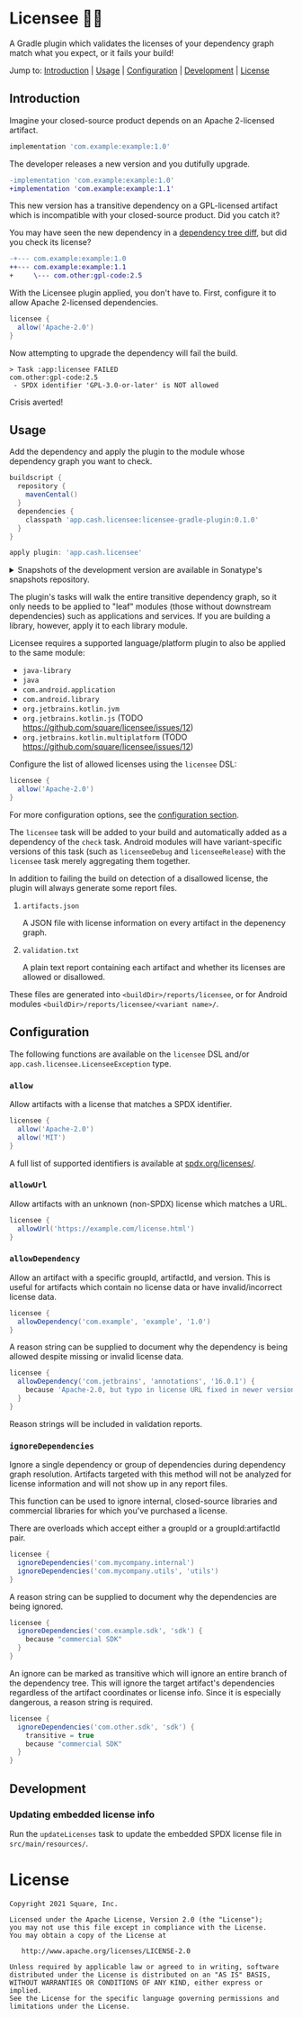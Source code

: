 # Licensee 📜👀

A Gradle plugin which validates the licenses of your dependency graph match what you expect, or it
fails your build!

Jump to:
[Introduction](#Introduction) |
[Usage](#Usage) |
[Configuration](#Configuration) |
[Development](#Development) |
[License](#License)

## Introduction

Imagine your closed-source product depends on an Apache 2-licensed artifact.
```groovy
implementation 'com.example:example:1.0'
```

The developer releases a new version and you dutifully upgrade.
```diff
-implementation 'com.example:example:1.0'
+implementation 'com.example:example:1.1'
```

This new version has a transitive dependency on a GPL-licensed artifact which is incompatible with
your closed-source product. Did you catch it?

You may have seen the new dependency in a [dependency tree diff][dtd], but did you check its license?

[dtd]: https://github.com/JakeWharton/dependency-tree-diff

```diff
-+--- com.example:example:1.0
++--- com.example:example:1.1
+     \--- com.other:gpl-code:2.5
```

With the Licensee plugin applied, you don't have to.
First, configure it to allow Apache 2-licensed dependencies.

```groovy
licensee {
  allow('Apache-2.0')
}
```

Now attempting to upgrade the dependency will fail the build.

```
> Task :app:licensee FAILED
com.other:gpl-code:2.5
 - SPDX identifier 'GPL-3.0-or-later' is NOT allowed
```

Crisis averted!


## Usage

Add the dependency and apply the plugin to the module whose dependency graph you want to check.

```groovy
buildscript {
  repository {
    mavenCental()
  }
  dependencies {
    classpath 'app.cash.licensee:licensee-gradle-plugin:0.1.0'
  }
}

apply plugin: 'app.cash.licensee'
```

<details>
<summary>Snapshots of the development version are available in Sonatype's snapshots repository.</summary>
<p>

```groovy
buildscript {
  repository {
    mavenCental()
    maven {
      url 'https://oss.sonatype.org/content/repositories/snapshots/'
    }
  }
  dependencies {
    classpath 'app.cash.licensee:licensee-gradle-plugin:0.2.0-SNAPSHOT'
  }
}

apply plugin: 'app.cash.licensee'
```

</p>
</details>

The plugin's tasks will walk the entire transitive dependency graph, so it only needs to be applied
to "leaf" modules (those without downstream dependencies) such as applications and services.
If you are building a library, however, apply it to each library module.

Licensee requires a supported language/platform plugin to also be applied to the same module:
 * `java-library`
 * `java`
 * `com.android.application`
 * `com.android.library`
 * `org.jetbrains.kotlin.jvm`
 * `org.jetbrains.kotlin.js` (TODO https://github.com/square/licensee/issues/12)
 * `org.jetbrains.kotlin.multiplatform` (TODO https://github.com/square/licensee/issues/12)

Configure the list of allowed licenses using the `licensee` DSL:
```groovy
licensee {
  allow('Apache-2.0')
}
```

For more configuration options, see the [configuration section](#Configuration).

The `licensee` task will be added to your build and automatically added as a dependency of the
`check` task. Android modules will have variant-specific versions of this task (such as
`licenseeDebug` and `licenseeRelease`) with the `licensee` task merely aggregating them together.

In addition to failing the build on detection of a disallowed license,
the plugin will always generate some report files.

 1. `artifacts.json`

    A JSON file with license information on every artifact in the depenency graph.

 2. `validation.txt`

    A plain text report containing each artifact and whether its licenses are allowed or disallowed.

These files are generated into `<buildDir>/reports/licensee`,
or for Android modules `<buildDir>/reports/licensee/<variant name>/`.

## Configuration

The following functions are available on the `licensee` DSL and/or `app.cash.licensee.LicenseeException` type.

### `allow`

Allow artifacts with a license that matches a SPDX identifier.

```groovy
licensee {
  allow('Apache-2.0')
  allow('MIT')
}
```

A full list of supported identifiers is available at [spdx.org/licenses/](https://spdx.org/licenses/).

### `allowUrl`

Allow artifacts with an unknown (non-SPDX) license which matches a URL.

```groovy
licensee {
  allowUrl('https://example.com/license.html')
}
```

### `allowDependency`

Allow an artifact with a specific groupId, artifactId, and version.
This is useful for artifacts which contain no license data or have invalid/incorrect license data.

```groovy
licensee {
  allowDependency('com.example', 'example', '1.0')
}
```

A reason string can be supplied to document why the dependency is being allowed despite missing or invalid license data.

```groovy
licensee {
  allowDependency('com.jetbrains', 'annotations', '16.0.1') {
    because 'Apache-2.0, but typo in license URL fixed in newer versions'
  }
}
```

Reason strings will be included in validation reports.

### `ignoreDependencies`

Ignore a single dependency or group of dependencies during dependency graph resolution.
Artifacts targeted with this method will not be analyzed for license information and will not show up in any report files.

This function can be used to ignore internal, closed-source libraries and commercial libraries for which you've purchased a license.

There are overloads which accept either a groupId or a groupId:artifactId pair.

```groovy
licensee {
  ignoreDependencies('com.mycompany.internal')
  ignoreDependencies('com.mycompany.utils', 'utils')
}
```

A reason string can be supplied to document why the dependencies are being ignored.

```groovy
licensee {
  ignoreDependencies('com.example.sdk', 'sdk') {
    because "commercial SDK"
  }
}
```

An ignore can be marked as transitive which will ignore an entire branch of the dependency tree.
This will ignore the target artifact's dependencies regardless of the artifact coordinates or license info.
Since it is especially dangerous, a reason string is required.

```groovy
licensee {
  ignoreDependencies('com.other.sdk', 'sdk') {
    transitive = true
    because "commercial SDK"
  }
}
```


## Development

### Updating embedded license info

Run the `updateLicenses` task to update the embedded SPDX license file in `src/main/resources/`.


# License

    Copyright 2021 Square, Inc.

    Licensed under the Apache License, Version 2.0 (the "License");
    you may not use this file except in compliance with the License.
    You may obtain a copy of the License at

       http://www.apache.org/licenses/LICENSE-2.0

    Unless required by applicable law or agreed to in writing, software
    distributed under the License is distributed on an "AS IS" BASIS,
    WITHOUT WARRANTIES OR CONDITIONS OF ANY KIND, either express or implied.
    See the License for the specific language governing permissions and
    limitations under the License.
